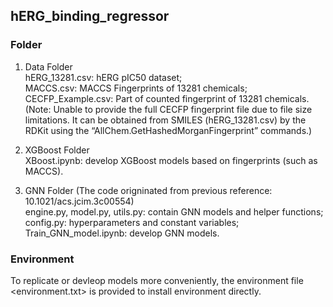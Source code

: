 ## hERG_binding_regressor   
### Folder

1. Data Folder   
   hERG_13281.csv: hERG pIC50 dataset;   
   MACCS.csv: MACCS Fingerprints of 13281 chemicals;   
   CECFP_Example.csv: Part of counted fingerprint of 13281 chemicals. (Note: Unable to provide the full CECFP fingerprint file due to file size limitations. It can be obtained from SMILES (hERG_13281.csv) by the RDKit using the “AllChem.GetHashedMorganFingerprint” commands.)

3. XGBoost Folder   
   XBoost.ipynb: develop XGBoost models based on fingerprints (such as MACCS).

4. GNN Folder (The code origninated from previous reference: 10.1021/acs.jcim.3c00554)   
   engine.py, model.py, utils.py: contain GNN models and helper functions;   
   config.py: hyperparameters and constant variables;   
   Train_GNN_model.ipynb: develop GNN models.



### Environment

To replicate or devleop models more conveniently, the environment file <environment.txt> is provided to install environment directly.
